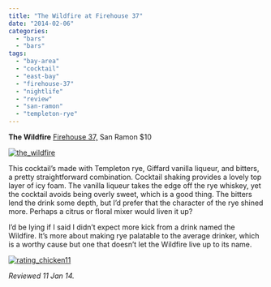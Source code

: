 ```yaml
---
title: "The Wildfire at Firehouse 37"
date: "2014-02-06"
categories: 
  - "bars"
  - "bars"
tags: 
  - "bay-area"
  - "cocktail"
  - "east-bay"
  - "firehouse-37"
  - "nightlife"
  - "review"
  - "san-ramon"
  - "templeton-rye"
---
```


**The Wildfire** [Firehouse 37,](http://www.firehouse37.com/) San Ramon $10

[![the_wildfire](http://s3.amazonaws.com/thegourmez-wpmedia/2014/01/the_wildfire-385x500.jpg)](http://www.thegourmez.com/2014/02/the-wildfire/the_wildfire/)

This cocktail’s made with Templeton rye, Giffard vanilla liqueur, and bitters, a pretty straightforward combination. Cocktail shaking provides a lovely top layer of icy foam. The vanilla liqueur takes the edge off the rye whiskey, yet the cocktail avoids being overly sweet, which is a good thing. The bitters lend the drink some depth, but I’d prefer that the character of the rye shined more. Perhaps a citrus or floral mixer would liven it up?

I’d be lying if I said I didn’t expect more kick from a drink named the Wildfire. It’s more about making rye palatable to the average drinker, which is a worthy cause but one that doesn’t let the Wildfire live up to its name.

[![rating_chicken11](http://s3.amazonaws.com/thegourmez-wpmedia/2009/02/rating_chicken11.gif)](http://www.thegourmez.com/2009/02/barten-guestier-private-selection-merlot-2006/rating_chicken11/)

_Reviewed 11 Jan 14._
